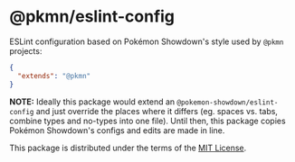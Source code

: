 # @pkmn/eslint-config

ESLint configuration based on Pokémon Showdown's style used by `@pkmn` projects:

```json
{
  "extends": "@pkmn"
}
```

**NOTE:** Ideally this package would extend an `@pokemon-showdown/eslint-config`
and just override the places where it differs (eg. spaces vs. tabs, combine types
and no-types into one file). Until then, this package copies Pokémon Showdown's
configs and edits are made in line.

This package is distributed under the terms of the [MIT License][0].

  [0]: https://github.com/pkmn/eslint-config/blob/master/LICENSE
